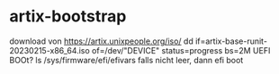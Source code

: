 # artix-bootstrap
download von https://artix.unixpeople.org/iso/
dd if=artix-base-runit-20230215-x86_64.iso of=/dev/"DEVICE" status=progress bs=2M
UEFI BOOt?
ls /sys/firmware/efi/efivars
falls nicht leer, dann efi boot
